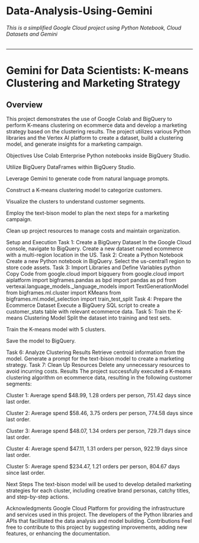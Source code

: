 # Data-Analysis-Using-Gemini
###### This is a simplified Google Cloud project using Python Notebook, Cloud Datasets and Gemini

---

# Gemini for Data Scientists: K-means Clustering and Marketing Strategy
## Overview
This project demonstrates the use of Google Colab and BigQuery to perform K-means clustering on ecommerce data and develop a marketing strategy based on the clustering results. The project utilizes various Python libraries and the Vertex AI platform to create a dataset, build a clustering model, and generate insights for a marketing campaign.

Objectives
Use Colab Enterprise Python notebooks inside BigQuery Studio.

Utilize BigQuery DataFrames within BigQuery Studio.

Leverage Gemini to generate code from natural language prompts.

Construct a K-means clustering model to categorize customers.

Visualize the clusters to understand customer segments.

Employ the text-bison model to plan the next steps for a marketing campaign.

Clean up project resources to manage costs and maintain organization.

Setup and Execution
Task 1: Create a BigQuery Dataset
In the Google Cloud console, navigate to BigQuery.
Create a new dataset named ecommerce with a multi-region location in the US.
Task 2: Create a Python Notebook
Create a new Python notebook in BigQuery.
Select the us-central1 region to store code assets.
Task 3: Import Libraries and Define Variables
python
Copy Code
from google.cloud import bigquery
from google.cloud import aiplatform
import bigframes.pandas as bpd
import pandas as pd
from vertexai.language_models._language_models import TextGenerationModel
from bigframes.ml.cluster import KMeans
from bigframes.ml.model_selection import train_test_split
Task 4: Prepare the Ecommerce Dataset
Execute a BigQuery SQL script to create a customer_stats table with relevant ecommerce data.
Task 5: Train the K-means Clustering Model
Split the dataset into training and test sets.

Train the K-means model with 5 clusters.

Save the model to BigQuery.

Task 6: Analyze Clustering Results
Retrieve centroid information from the model.
Generate a prompt for the text-bison model to create a marketing strategy.
Task 7: Clean Up Resources
Delete any unnecessary resources to avoid incurring costs.
Results
The project successfully executed a K-means clustering algorithm on ecommerce data, resulting in the following customer segments:

Cluster 1: Average spend $48.99, 1.28 orders per person, 751.42 days since last order.

Cluster 2: Average spend $58.46, 3.75 orders per person, 774.58 days since last order.

Cluster 3: Average spend $48.07, 1.34 orders per person, 729.71 days since last order.

Cluster 4: Average spend $47.11, 1.31 orders per person, 922.19 days since last order.

Cluster 5: Average spend $234.47, 1.21 orders per person, 804.67 days since last order.

Next Steps
The text-bison model will be used to develop detailed marketing strategies for each cluster, including creative brand personas, catchy titles, and step-by-step actions.

Acknowledgments
Google Cloud Platform for providing the infrastructure and services used in this project.
The developers of the Python libraries and APIs that facilitated the data analysis and model building.
Contributions
Feel free to contribute to this project by suggesting improvements, adding new features, or enhancing the documentation.
